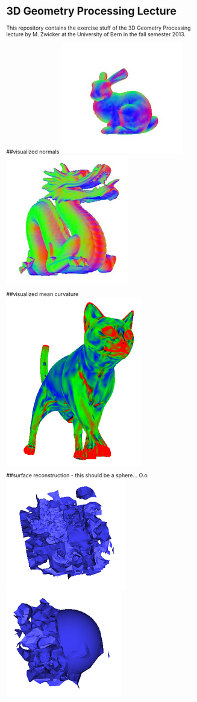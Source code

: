 3D Geometry Processing Lecture
==============================

This repository contains the exercise stuff of the 3D Geometry Processing lecture by M. Zwicker at the University of Bern in the fall semester 2013.

##visualized normals
![Bunny - Normals visualization](/screenshots/bunny_normals.JPG)
![Dragon - Normals visualization](/screenshots/dragon_normals2.JPG)

##visualized mean curvature
![Cat - Mean Curvature visualization](/screenshots/cat_mean_curvature.PNG)

##surface reconstruction - this should be a sphere... O.o
![Sphere - Surface reconstruction](/screenshots/sphere1.png)
![Sphere - Surface reconstruction](/screenshots/sphere2.png)
